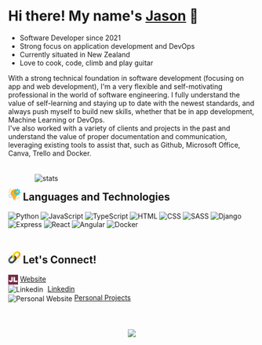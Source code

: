 # Hi there! My name's [Jason](https://jasonliu.onrender.com/) 👋

- Software Developer since 2021
- Strong focus on application development and DevOps
- Currently situated in New Zealand
- Love to cook, code, climb and play guitar

With a strong technical foundation in software development (focusing on app and web development), I'm a very flexible and self-motivating professional in the world of software engineering. I fully understand the value of self-learning and staying up to date with the newest standards, and always push myself to build new skills, whether that be in app development, Machine Learning or DevOps. <br>
I've also worked with a variety of clients and projects in the past and understand the value of proper documentation and communication, leveraging existing tools to assist that, such as Github, Microsoft Office, Canva, Trello and Docker. 
<br><br><br>
<img src="https://github-readme-stats.vercel.app/api/top-langs/?username=jason469&theme=rose_pine&layout=donut" alt="stats" width="450" height="auto" align=right />

## <img src="./assets/technology.png" width="25" height="25"/>  Languages and Technologies
<div>
<img src="https://cdn.jsdelivr.net/gh/devicons/devicon/icons/python/python-original.svg" alt="Python" width="35" height="35" />
<img src="https://cdn.jsdelivr.net/gh/devicons/devicon/icons/javascript/javascript-original.svg" alt="JavaScript" width="35" height="35" />
<img src="https://cdn.jsdelivr.net/gh/devicons/devicon/icons/typescript/typescript-original.svg" alt="TypeScript" width="35" height="35" />
<img src="https://cdn.jsdelivr.net/gh/devicons/devicon/icons/html5/html5-original-wordmark.svg" alt="HTML" width="35" height="35" />
<img src="https://cdn.jsdelivr.net/gh/devicons/devicon/icons/css3/css3-original.svg" alt="CSS" width="35" height="35" />
<img src="https://cdn.jsdelivr.net/gh/devicons/devicon/icons/sass/sass-original.svg" alt="SASS" width="35" height="35" />
<img src="https://cdn.jsdelivr.net/gh/devicons/devicon/icons/django/django-plain.svg" alt="Django" width="35" height="35" />
<img src="https://cdn.jsdelivr.net/gh/devicons/devicon/icons/express/express-original-wordmark.svg" alt="Express" width="35" height="35" />
<img src="https://cdn.jsdelivr.net/gh/devicons/devicon/icons/react/react-original.svg" alt="React" width="35" height="35" />
<img src="https://cdn.jsdelivr.net/gh/devicons/devicon/icons/angularjs/angularjs-original.svg" alt="Angular" width="35" height="35" />
<img src="https://cdn.jsdelivr.net/gh/devicons/devicon/icons/docker/docker-original.svg" alt="Docker" width="35" height="35" />
</div>
<br/>

## <img src="./assets/connect.png" width="25" height="25"/>  Let's Connect!
<img src="./assets/website.png" alt="Personal Website" width="20" height="auto" align="center"/> [Website](https://jasonliu.onrender.com/) <br>
<img src="https://cdn.jsdelivr.net/gh/devicons/devicon/icons/linkedin/linkedin-original.svg" alt="Linkedin" width="20" height="auto" align="center" style="padding-right: 5px"/> [Linkedin](https://www.linkedin.com/in/jasonliudev/)<br>
<img src="https://cdn.jsdelivr.net/gh/devicons/devicon/icons/github/github-original.svg" alt="Personal Website" width="20" height="auto" align="center"/> [Personal Projects](https://github.com/stars/jason469/lists/personal-projects) <br>
<br/><br/>

<p align="center">
<img src="https://streak-stats.demolab.com?user=jason469&theme=highcontrast&mode=weekly" width="500" height="auto" align="middle" /> 
<p/>
